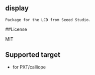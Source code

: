 ## display

	Package for the LCD from Seeed Studio.

##License

MIT

## Supported target

* for PXT/calliope
